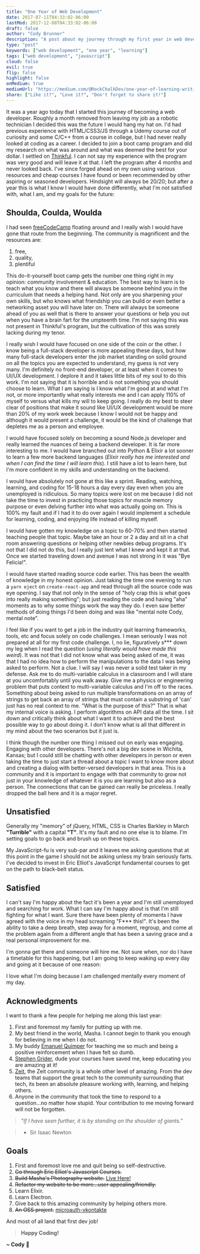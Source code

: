 ```yaml
---
title: "One Year of Web Development"
date: 2017-07-11T04:33:02-06:00
lastMod: 2017-12-08T04:33:02-06:00
draft: false
author: "Cody Brunner"
description: "A post about my journey through my first year in web development."
type: "post"
keywords: ["web development", "one year", "learning"]
tags: ["web development", "javascript"]
cloud: false
evil: true
flip: false
highlight: false
onMedium: true
mediumUrl: "https://medium.com/@RockChalkDev/one-year-of-learning-writing-code-e3f47437c4fe"
share: ["Like it?", "Love it?", "Don't forget to share it!"]
---
```


It was a year ago today that I started this journey of becoming a web developer. Roughly a month removed from leaving my job as a robotic technician I decided this was the future I would hang my hat on. I'd had previous experience with HTML/CSS3/JS through a Udemy course out of curiosity and some C/C++ from a course in college, but I had never really looked at coding as a career. I decided to join a boot camp program and did my research on what was around and what was deemed the best for your dollar. I settled on [Thinkful](https://www.thinkful.com/). I can not say my experience with the program was very good and will leave it at that. I left the program after 4 months and never looked back. I've since forged ahead on my own using various resources and cheap courses I have found or been recommended by other aspiring or seasoned developers. Hindsight will always be 20/20; but after a year this is what I know I would have done differently, what I'm not satisfied with, what I am, and my goals for the future:

## Shoulda, Coulda, Woulda

I had seen [freeCodeCamp](https://www.freecodecamp.org/) floating around and I really wish I would have gone that route from the beginning. The community is magnificent and the resources are:

1. free,
1. quality,
1. plentiful

This do-it-yourself boot camp gets the number one thing right in my opinion: community involvement & education. The best way to learn is to teach what you know and there will always be someone behind you in the curriculum that needs a helping hand. Not only are you sharpening your own skills, but who knows what friendship you can build or even better a networking asset you will have later on. There will always be someone ahead of you as well that is there to answer your questions or help you out when you have a brain fart for the umpteenth time. I'm not saying this was not present in Thinkful's program, but the cultivation of this was sorely lacking during my tenor.

I really wish I would have focused on one side of the coin or the other. I know being a full-stack developer is more appealing these days, but how many full-stack developers enter the job market standing on solid ground on all the topics you are expected to understand, my guess is not very many. I'm definitely no front-end developer, or at least when it comes to UI/UX development. I deplore it and it takes little bits of my soul to do this work. I'm not saying that it is horrible and is not something you should choose to learn. What I am saying is I know what I'm good at and what I'm not, or more importantly what really interests me and I can apply 110% of myself to versus what kills my will to keep going. I really do my best to steer clear of positions that make it sound like UI/UX development would be more than 20% of my work week because I know I would not be happy and although it would present a challenge, it would be the kind of challenge that depletes me as a person and employee.

I would have focused solely on becoming a sound Node.js developer and really learned the nuances of being a backend developer. It is far more interesting to me. I would have branched out into Python & Elixir a lot sooner to learn a few more backend languages (_Elixir really has me interested and when I can find the time I will learn this_). I still have a lot to learn here, but I'm more confident in my skills and understanding on the backend.

I would have absolutely not gone at this like a sprint. Reading, watching, learning, and coding for 15-18 hours a day every day even when you are unemployed is ridiculous. So many topics were lost on me because I did not take the time to invest in practicing those topics for muscle memory purpose or even delving further into what was actually going on. This is 100% my fault and if I had it to do over again I would implement a schedule for learning, coding, and enjoying life instead of killing myself.

I would have gotten my knowledge on a topic to 60-70% and then started teaching people that topic. Maybe take an hour or 2 a day and sit in a chat room answering questions or helping other newbies debug programs. It's not that I did not do this, but I really just lent what I knew and kept it at that. Once we started traveling down and avenue I was not strong in it was "Bye Felicia!".

I would have started reading source code earlier. This has been the wealth of knowledge in my honest opinion. Just taking the time one evening to run a `yarn eject` on `create-react-app` and read through all the source code was eye opening. I say that not only in the sense of "holy crap this is what goes into really making something"; but just reading the code and having "aha" moments as to why some things work the way they do. I even saw better methods of doing things I'd been doing and was like "mental note Cody, mental note".

I feel like if you want to get a job in the industry quit learning frameworks, tools, etc and focus solely on code challenges. I mean seriously I was not prepared at all for my first code challenge. I, no lie, figuratively s*** down my leg when I read the question (_using literally would have made this weird_). It was not that I did not know what was being asked of me, it was that I had no idea how to perform the manipulations to the data I was being asked to perform. Not a clue. I will say I was never a solid test taker in my defense. Ask me to do multi-variable calculus in a classroom and I will stare at you uncomfortably until you walk away. Give me a physics or engineering problem that puts context to multi-variable calculus and I'm off to the races. Something about being asked to run multiple transformations on an array of strings to get back an array of strings that must contain a substring of 'can' just has no real context to me. "What is the purpose of this?" That is what my internal voice is asking. I perform algorithms on API data all the time. I sit down and critically think about what I want it to achieve and the best possible way to go about doing it. I don't know what is all that different in my mind about the two scenarios but it just is.

I think though the number one thing I missed out on early was engaging. Engaging with other developers. There's not a big dev scene in Wichita, Kansas; but I could still be chatting with other developers in person or even taking the time to just start a thread about a topic I want to know more about and creating a dialog with better-versed developers in that area. This is a community and it is important to engage with that community to grow not just in your knowledge of whatever it is you are learning but also as a person. The connections that can be gained can really be priceless. I really dropped the ball here and it is a major regret.

## Unsatisfied

Generally my "memory" of jQuery, HTML, CSS is Charles Barkley in March **"Turrible"** with a capital **"T"**. It's my fault and no one else is to blame. I'm setting goals to go back and brush up on these topics.

My JavaScript-fu is very sub-par and it leaves me asking questions that at this point in the game I should not be asking unless my brain seriously farts. I've decided to invest in Eric Elliot's JavaScript fundamental courses to get on the path to black-belt status.

## Satisfied

I can't say I'm happy about the fact it's been a year and I'm still unemployed and searching for work. What I can say I'm happy about is that I'm still fighting for what I want. Sure there have been plenty of moments I have agreed with the voice in my head screaming "F*** this!". It's been the ability to take a deep breath, step away for a moment, regroup, and come at the problem again from a different angle that has been a saving grace and a real personal improvement for me.

I'm gonna get there and someone will hire me. Not sure when, nor do I have a timetable for this happening, but I am going to keep waking up every day and going at it because of one reason:

I love what I'm doing because I am challenged mentally every moment of my day.

## Acknowledgments

I want to thank a few people for helping me along this last year:

1. First and foremost my family for putting up with me.
1. My best friend in the world, Masha. I cannot begin to thank you enough for believing in me when I do not.
1. My buddy [Emanuel Quimper](https://twitter.com/QuimperEmanuel) for teaching me so much and being a positive reinforcement when I have felt so dumb.
1. [Stephen Grider](https://twitter.com/ste_grider), dude your courses have saved me, keep educating you are amazing at it!
1. [Zeit](https://zeit.co), the Zeit community is a whole other level of amazing. From the dev teams that support the great tech to the community surrounding that tech, its been an absolute pleasure working with, learning, and helping others.
1. Anyone in the community that took the time to respond to a question...no matter how stupid. Your contribution to me moving forward will not be forgotten.

> _"If I have seen further, it is by standing on the shoulder of giants."_

> - Sir Isaac Newton

## Goals

1. First and foremost love me and quit being so self-destructive.
1. ~~Go through Eric Elliot's Javascript Courses.~~
1. ~~Build Masha's Photography website.~~ [Live Here!](https://mashaeltsovaphotography.com)
1. ~~Refactor my website to be more...user appealing/friendly.~~
1. Learn Elixir.
1. Learn Electron.
1. Give back to this amazing community by helping others more.
1. ~~An OSS project.~~ [microauth-vkontakte](https://www.npmjs.com/package/microauth-vkontakte)

And most of all land that first dev job!

<!-- End of Post -->

> **Happy Coding!**

**~ Cody** :rocket: